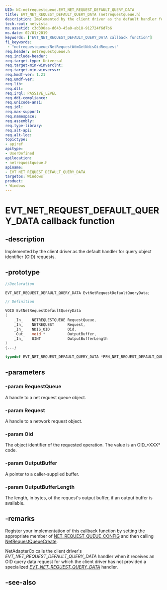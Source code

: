 ```yaml
---
UID: NC:netrequestqueue.EVT_NET_REQUEST_DEFAULT_QUERY_DATA
title: EVT_NET_REQUEST_DEFAULT_QUERY_DATA (netrequestqueue.h)
description: Implemented by the client driver as the default handler for query object identifier (OID) requests.
tech.root: netvista
ms.assetid: c3d390aa-d643-45a0-ab18-912724f6d7b6
ms.date: 02/01/2019
keywords: ["EVT_NET_REQUEST_DEFAULT_QUERY_DATA callback function"]
f1_keywords:
 - "netrequestqueue/NetRequestWdmGetNdisOidRequest"
req.header: netrequestqueue.h
req.include-header:
req.target-type: Universal
req.target-min-winverclnt:
req.target-min-winversvr:
req.kmdf-ver: 1.21
req.umdf-ver:
req.lib:
req.dll:
req.irql: PASSIVE_LEVEL
req.ddi-compliance:
req.unicode-ansi:
req.idl:
req.max-support:
req.namespace:
req.assembly:
req.type-library: 
req.alt-api:
req.alt-loc:
topictype: 
- apiref
apitype: 
- UserDefined
apilocation: 
- netrequestqueue.h
apiname: 
- EVT_NET_REQUEST_DEFAULT_QUERY_DATA
targetos: Windows
product:
- Windows
---
```


# EVT_NET_REQUEST_DEFAULT_QUERY_DATA callback function

## -description



Implemented by the client driver as the default handler for query object identifier (OID) requests.

## -prototype

```c++
//Declaration

EVT_NET_REQUEST_DEFAULT_QUERY_DATA EvtNetRequestDefaultQueryData; 

// Definition

VOID EvtNetRequestDefaultQueryData 
(
	_In_	NETREQUESTQUEUE	RequestQueue,
	_In_	NETREQUEST		Request,
	_In_	NDIS_OID		Oid,
	_Out_	void *			OutputBuffer,
	_In_	UINT			OutputBufferLength
)
{...}

typedef EVT_NET_REQUEST_DEFAULT_QUERY_DATA *PFN_NET_REQUEST_DEFAULT_QUERY_DATA;
```

## -parameters

### -param RequestQueue 
A handle to a net request queue object.

### -param Request 
A handle to a network request object.

### -param Oid 
The object identifier of the requested operation. The value is an OID_\*XXX* code.

### -param OutputBuffer 
A pointer to a caller-supplied buffer.

### -param OutputBufferLength 
The length, in bytes, of the request's output buffer, if an output buffer is available.

## -remarks
Register your implementation of this callback function by setting the appropriate member of [NET_REQUEST_QUEUE_CONFIG](ns-netrequestqueue-_net_request_queue_config.md) and then calling [NetRequestQueueCreate](nf-netrequestqueue-netrequestqueuecreate.md).

NetAdapterCx calls the client driver's *EVT_NET_REQUEST_DEFAULT_QUERY_DATA* handler when it receives an OID query data request for which the client driver has not provided a specialized *[EVT_NET_REQUEST_QUERY_DATA](nc-netrequestqueue-evt_net_request_query_data.md)* handler.



## -see-also
